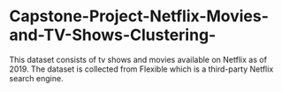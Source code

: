 # Capstone-Project-Netflix-Movies-and-TV-Shows-Clustering-
This dataset consists of tv shows and movies available on Netflix as of 2019. The dataset is collected from Flexible which is a third-party Netflix search engine.

